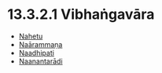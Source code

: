 # 13.3.2.1 Vibhaṅgavāra

* [Nahetu](13.3.2.1/Nahetu.md)
* [Naārammaṇa](13.3.2.1/Naarammana.md)
* [Naadhipati](13.3.2.1/Naadhipati.md)
* [Naanantarādi](13.3.2.1/Naanantaradi.md)
